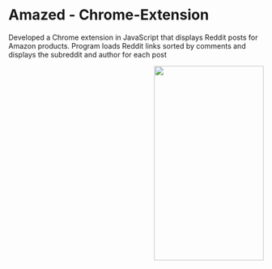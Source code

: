 # Amazed - Chrome-Extension
Developed a Chrome extension in JavaScript that displays Reddit posts for Amazon products. Program loads Reddit links sorted by comments and displays the subreddit and author for each post

<img align="right" src="https://github.com/UTMCSC301/project-thebrogrammers/blob/master/doc/screenshots/financialHub.png" width="216" height="384">
